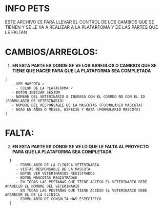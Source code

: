 # INFO PETS
ESTE ARCHIVO ES PARA LLEVAR EL CONTROL DE LOS CAMBIOS QUE SE TIENEN Y SE LE VA A
REALIZAR A LA PLATARFOMA Y DE LAS PARTES QUE LE FALTAN


# CAMBIOS/ARREGLOS:
1. **EN ESTA PARTE ES DONDE SE VE LOS ARREGLOS O CAMBIOS QUE SE TIENE QUE HACER PARA QUE LA PLATAFORMA SEA COMPLETADA**
  ```
  [
     - VER MASCOTA ✓
	   - COLOR DE LA PLATAFORMA ✓
     - BOTON INICIAR SESION
     - NOMBRE DEL VETERINARIO E INGRESA CON EL CORREO NO CON EL ID (FORMULARIO DE VETERINARIO)
     - NOMBRE DEL RESPONSABLE DE LA MASCOTAS (FORMULARIO MASCOTA)
     - EDAD EN AÑOS O MESES, ESPECIE Y RAZA (FORMULARIO MASCOTA)
  ]
  ```
# FALTA:
2. **EN ESTA PARTE ES DONDE SE VE LO QUE LE FALTA AL PROYECTO PARA QUE LA PLATAFORMA SEA COMPLETADA**
```
  [
     - FORMULARIO DE LA CLINICA VETERINARIA
     - VISTAS RESPONSABLE DE LA MASCOTA
     - BOTON VER VETERINARIOS REGISTRADOS
     - BOTON MASCOTAS REGISTRADAS
     - EN TODAS LAS PESTAÑAS QUE TIENE ACCESO EL VETERINARIO DEBE APARECER EL NOMBRE DEL VETERINARIO
     - EN TODAS LAS PESTAÑAS QUE TIENE ACCESO EL VETERINARIO DEBE APARECER EL DE LA CLINICA
     - FORMULARIO DE CONSULTA MÁS ESPECIFICO
  ]
  ```


